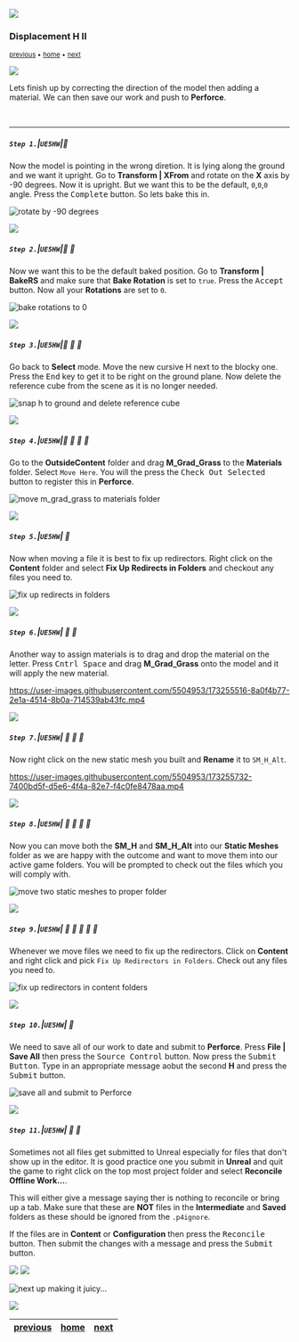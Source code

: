 ![](../images/line3.png)

### Displacement H II

<sub>[previous](../displacement-h/README.md#user-content-displacment-h) • [home](../README.md#user-content-ue4-hello-world) • [next](../juice/README.md#user-content-making-it-juicy)</sub>

![](../images/line3.png)

Lets finish up by correcting the direction of the model then adding a material.  We can then save our work and push to **Perforce**.

<br>

---


##### `Step 1.`\|`UE5HW`|:small_blue_diamond:

Now the model is pointing in the wrong diretion.  It is lying along the ground and we want it upright.  Go to 
**Transform | XFrom** and rotate on the **X** axis by -90 degrees. Now it is upright.  But we want this to be the default, `0`,`0`,`0` angle.  Press the <kbd>Complete</kbd> button. So lets bake this in.

![rotate by -90 degrees](images/rotateModel90.png)

![](../images/line2.png)

##### `Step 2.`\|`UE5HW`|:small_blue_diamond: :small_blue_diamond: 

Now we want this to be the default baked position.  Go to **Transform | BakeRS** and make sure that **Bake Rotation** is set to `true`.  Press the <kbd>Accept</kbd> button.  Now all your **Rotations** are set to `0`.

![bake rotations to 0](images/bakeRotation.png)

![](../images/line2.png)

##### `Step 3.`\|`UE5HW`|:small_blue_diamond: :small_blue_diamond: :small_blue_diamond:

Go back to **Select** mode. Move the new cursive H next to the blocky one. Press the <kbd>End</kbd> key to get it to be right on the ground plane.  Now delete the reference cube from the scene as it is no longer needed.

![snap h to ground and delete reference cube](images/snapH.png)

![](../images/line2.png)

##### `Step 4.`\|`UE5HW`|:small_blue_diamond: :small_blue_diamond: :small_blue_diamond: :small_blue_diamond:

Go to the **OutsideContent** folder and drag **M_Grad_Grass** to the **Materials** folder.  Select `Move Here`. You will the press the <kbd>Check Out Selected</kbd> button to register this in **Perforce**.  

![move m_grad_grass to materials folder](images/moveGreenMat.png)

![](../images/line2.png)

##### `Step 5.`\|`UE5HW`| :small_orange_diamond:

Now when moving a file it is best to fix up redirectors.  Right click on the **Content** folder and select **Fix Up Redirects in Folders** and checkout any files you need to.

![fix up redirects in folders](images/fixRedirectA.png)

![](../images/line2.png)

##### `Step 6.`\|`UE5HW`| :small_orange_diamond: :small_blue_diamond:

Another way to assign materials is to drag and drop the material on the letter.  Press <kbd>Cntrl Space</kbd> and drag **M_Grad_Grass** onto the model and it will apply the new material.

https://user-images.githubusercontent.com/5504953/173255516-8a0f4b77-2e1a-4514-8b0a-714539ab43fc.mp4

![](../images/line2.png)

##### `Step 7.`\|`UE5HW`| :small_orange_diamond: :small_blue_diamond: :small_blue_diamond:

Now right click on the new static mesh you built and **Rename** it to `SM_H_Alt`.

https://user-images.githubusercontent.com/5504953/173255732-7400bd5f-d5e6-4f4a-82e7-f4c0fe8478aa.mp4

![](../images/line2.png)

##### `Step 8.`\|`UE5HW`| :small_orange_diamond: :small_blue_diamond: :small_blue_diamond: :small_blue_diamond:

Now you can move both the **SM_H** and **SM_H_Alt** into our **Static Meshes** folder as we are happy with the outcome and want to move them into our active game folders. You will be prompted to check out the files which you will comply with.

![move two static meshes to proper folder](images/moveStaticMeshes.png)

![](../images/line2.png)

##### `Step 9.`\|`UE5HW`| :small_orange_diamond: :small_blue_diamond: :small_blue_diamond: :small_blue_diamond: :small_blue_diamond:

Whenever we move files we need to fix up the redirectors.  Click on **Content** and right click and pick `Fix Up Redirectors in Folders`.  Check out any files you need to.

![fix up redirectors in content folders](images/fixUpRedirects.png)

![](../images/line2.png)

##### `Step 10.`\|`UE5HW`| :large_blue_diamond:

We need to save all of our work to date and submit to **Perforce**.  Press **File | Save All** then press the <kbd>Source Control</kbd> button.  Now press the <kbd>Submit Button</kbd>.  Type in an appropriate message aobut the second **H** and press the <kbd>Submit</kbd> button.

![save all and submit to Perforce](images/addMessageSubmit.png)

![](../images/line2.png)

##### `Step 11.`\|`UE5HW`| :large_blue_diamond: :small_blue_diamond:

Sometimes not all files get submitted to Unreal especially for files that don't show up in the editor.  It is good practice one you submit in **Unreal** and quit the game to right click on the top most project folder and select **Reconcile Offline Work...**.

This will either give a message saying ther is nothing to reconcile or bring up a tab.  Make sure that these are **NOT** files in the **Intermediate** and **Saved** folders as these should be ignored from the `.p4ignore`.

If the files are in **Content** or **Configuration** then press the <kbd>Reconcile</kbd> button.  Then submit the changes with a message and press the <kbd>Submit</kbd> button.

![](../images/line2.png)
![](../images/line.png)

![next up making it juicy...](images/banner.png)

![](../images/line.png)

| [previous](../displacement-h/README.md#user-content-displacment-h)| [home](../README.md#user-content-ue4-hello-world) | [next](../juice/README.md#user-content-making-it-juicy)|
|---|---|---|
